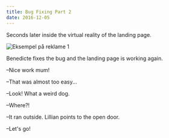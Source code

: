 ```yaml
---
title: Bug Fixing Part 2
date: 2016-12-05
---
```


Seconds later inside the virtual reality of the landing page.

![Eksempel på reklame 1](1.1-bærekraft-tech-troll-kopi.png)

Benedicte fixes the bug and the landing page is working again.

–Nice work mum!

–That was almost too easy...

–Look! What a weird dog.

–Where?!

–It ran outside. Lillian points to the open door.

–Let's go!